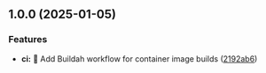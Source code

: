 ## 1.0.0 (2025-01-05)

### Features

* **ci:** 👷 Add Buildah workflow for container image builds ([2192ab6](https://github.com/circleeh/workflows-build-containers/commit/2192ab62c708d9383035270c29eeb48580985dc0))
